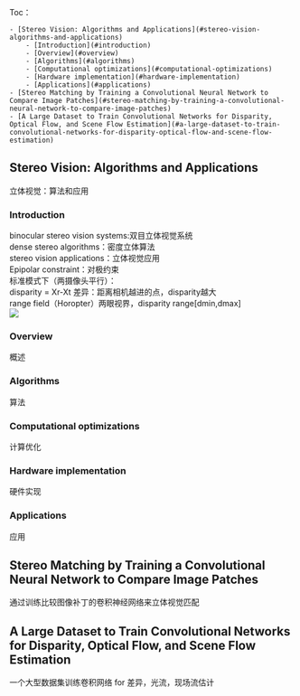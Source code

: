 Toc：
<!-- TOC depthFrom:1 depthTo:6 withLinks:1 updateOnSave:1 orderedList:0 -->

	- [Stereo Vision: Algorithms and Applications](#stereo-vision-algorithms-and-applications)
		- [Introduction](#introduction)
		- [Overview](#overview)
		- [Algorithms](#algorithms)
		- [Computational optimizations](#computational-optimizations)
		- [Hardware implementation](#hardware-implementation)
		- [Applications](#applications)
	- [Stereo Matching by Training a Convolutional Neural Network to Compare Image Patches](#stereo-matching-by-training-a-convolutional-neural-network-to-compare-image-patches)
	- [A Large Dataset to Train Convolutional Networks for Disparity, Optical Flow, and Scene Flow Estimation](#a-large-dataset-to-train-convolutional-networks-for-disparity-optical-flow-and-scene-flow-estimation)

<!-- /TOC -->
## Stereo Vision: Algorithms and Applications
立体视觉：算法和应用   
### Introduction
binocular stereo vision systems:双目立体视觉系统    	
dense stereo algorithms：密度立体算法		
stereo vision applications：立体视觉应用		
Epipolar constraint：对极约束		
标准模式下（两摄像头平行）：		
disparity = Xr-Xt 差异：距离相机越进的点，disparity越大		
range field（Horopter）两眼视界，disparity range[dmin,dmax]		
![](https://latex.codecogs.com/gif.latex?z=\frac{b*f}{d})



### Overview
概述
### Algorithms
算法
### Computational optimizations
计算优化
### Hardware implementation
硬件实现
### Applications
应用

## Stereo Matching by Training a Convolutional Neural Network to Compare Image Patches
通过训练比较图像补丁的卷积神经网络来立体视觉匹配

## A Large Dataset to Train Convolutional Networks for Disparity, Optical Flow, and Scene Flow Estimation
一个大型数据集训练卷积网络 for 差异，光流，现场流估计
